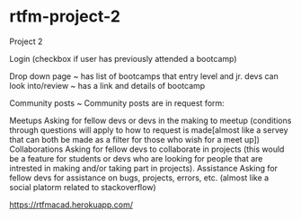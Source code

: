 # rtfm-project-2
Project 2



Login (checkbox if user has previously attended a bootcamp)

Drop down page ~ has list of bootcamps that entry level and jr. devs can look into/review ~ has a link and details of bootcamp

Community posts ~ Community posts are in request form:

Meetups
Asking for fellow devs or devs in the making to meetup (conditions through questions will apply to how to request is made[almost like a servey that can both be made as a filter for those who wish for a meet up])
Collaborations
Asking for fellow devs to collaborate in projects (this would be a feature for students or devs who are looking for people that are intrested in making and/or taking part in projects).
Assistance
Asking for fellow devs for assistance on bugs, projects, errors, etc. (almost like a social platorm related to stackoverflow)



https://rtfmacad.herokuapp.com/



